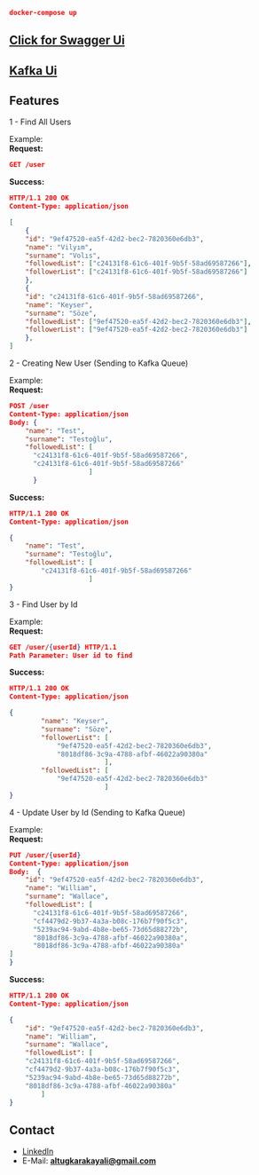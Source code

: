 ```json
docker-compose up
```

## [Click for Swagger Ui](http://localhost:8081/swagger-ui/index.html#/)
## [Kafka Ui](http://localhost:9090/)


## Features
1 - Find All Users

Example:
<br>
**Request:**
```json
GET /user
```

**Success:**
```json
HTTP/1.1 200 OK
Content-Type: application/json

[
    {
    "id": "9ef47520-ea5f-42d2-bec2-7820360e6db3",
    "name": "Vilyım",
    "surname": "Volıs",
    "followedList": ["c24131f8-61c6-401f-9b5f-58ad69587266"],
    "followerList": ["c24131f8-61c6-401f-9b5f-58ad69587266"]
    },
    {
    "id": "c24131f8-61c6-401f-9b5f-58ad69587266",
    "name": "Keyser",
    "surname": "Söze",
    "followedList": ["9ef47520-ea5f-42d2-bec2-7820360e6db3"],
    "followerList": ["9ef47520-ea5f-42d2-bec2-7820360e6db3"]   
    },
]
```

2 - Creating New User (Sending to Kafka Queue)

Example:
<br>
**Request:**
```json
POST /user
Content-Type: application/json
Body: {
    "name": "Test",
    "surname": "Testoğlu",
    "followedList": [
      "c24131f8-61c6-401f-9b5f-58ad69587266",
      "c24131f8-61c6-401f-9b5f-58ad69587266"
                    ]
      }
```

**Success:**
```json
HTTP/1.1 200 OK
Content-Type: application/json

{
    "name": "Test",
    "surname": "Testoğlu",
    "followedList": [
        "c24131f8-61c6-401f-9b5f-58ad69587266"
                    ]
}
```

3 - Find User by Id

Example:
<br>
**Request:**
```json
GET /user/{userId} HTTP/1.1
Path Parameter: User id to find
```

**Success:**
```json
HTTP/1.1 200 OK
Content-Type: application/json

{
        "name": "Keyser",
        "surname": "Söze",
        "followerList": [
            "9ef47520-ea5f-42d2-bec2-7820360e6db3",
            "8018df86-3c9a-4788-afbf-46022a90380a"
                        ],
        "followedList": [
            "9ef47520-ea5f-42d2-bec2-7820360e6db3"
                        ]
}
```
4 - Update User by Id  (Sending to Kafka Queue)

Example:
<br>
**Request:**
```json
PUT /user/{userId}
Content-Type: application/json
Body:  {
    "id": "9ef47520-ea5f-42d2-bec2-7820360e6db3",
    "name": "William",
    "surname": "Wallace",
    "followedList": [
      "c24131f8-61c6-401f-9b5f-58ad69587266",
      "cf4479d2-9b37-4a3a-b08c-176b7f90f5c3",
      "5239ac94-9abd-4b8e-be65-73d65d88272b",
      "8018df86-3c9a-4788-afbf-46022a90380a",
      "8018df86-3c9a-4788-afbf-46022a90380a"
]
}
```

**Success:**
```json
HTTP/1.1 200 OK
Content-Type: application/json

{
    "id": "9ef47520-ea5f-42d2-bec2-7820360e6db3",
    "name": "William",
    "surname": "Wallace",
    "followedList": [
    "c24131f8-61c6-401f-9b5f-58ad69587266",
    "cf4479d2-9b37-4a3a-b08c-176b7f90f5c3",
    "5239ac94-9abd-4b8e-be65-73d65d88272b",
    "8018df86-3c9a-4788-afbf-46022a90380a"
        ]
}
```
## Contact
- [LinkedIn](https://www.linkedin.com/in/altugkarakayali/)
- E-Mail: **altugkarakayali@gmail.com**
